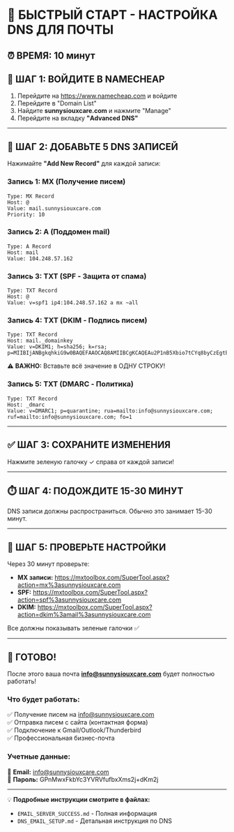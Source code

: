 # 🚀 БЫСТРЫЙ СТАРТ - НАСТРОЙКА DNS ДЛЯ ПОЧТЫ

## ⏰ ВРЕМЯ: 10 минут

## 📍 ШАГ 1: ВОЙДИТЕ В NAMECHEAP

1. Перейдите на https://www.namecheap.com и войдите
2. Перейдите в "Domain List"
3. Найдите **sunnysiouxcare.com** и нажмите "Manage"
4. Перейдите на вкладку **"Advanced DNS"**

---

## 📝 ШАГ 2: ДОБАВЬТЕ 5 DNS ЗАПИСЕЙ

Нажимайте **"Add New Record"** для каждой записи:

### Запись 1: MX (Получение писем)
```
Type: MX Record
Host: @
Value: mail.sunnysiouxcare.com
Priority: 10
```

### Запись 2: A (Поддомен mail)
```
Type: A Record
Host: mail
Value: 104.248.57.162
```

### Запись 3: TXT (SPF - Защита от спама)
```
Type: TXT Record
Host: @
Value: v=spf1 ip4:104.248.57.162 a mx ~all
```

### Запись 4: TXT (DKIM - Подпись писем)
```
Type: TXT Record
Host: mail._domainkey
Value: v=DKIM1; h=sha256; k=rsa; p=MIIBIjANBgkqhkiG9w0BAQEFAAOCAQ8AMIIBCgKCAQEAu2P1nB5Xbio7tCYq8byCzEgtb0zsxRqf/rZDo58OIRSBpQw6RVKH/wXPHTJeAWrBs/9mvCe9nioQTI+bebgRsEy9YRdZtCqj1t0KtBiwb2BlmUKxerlOZhd5NHEmHLfkTCtwmaN8b28RLXvxB5SGVBH+HcKSegbbRwkiNcW6x+9e1LTgwtRPDWw4eR+YI+62Tk9ISVJJ9cOVyjp41Eg1ozOdYAS8a5a08y/wuJTxdRcOsD/NLDyqbKzKy82ixGwYVDhzNpfVgoQlRpCwMDdTuUmUZfOtPfPaAHRRMxBK0svgVnYkFjrlletB4mee+3TJgmoP1tk7sCbD1xzPUOMV5QIDAQAB
```
⚠️ **ВАЖНО:** Вставьте всё значение в ОДНУ СТРОКУ!

### Запись 5: TXT (DMARC - Политика)
```
Type: TXT Record
Host: _dmarc
Value: v=DMARC1; p=quarantine; rua=mailto:info@sunnysiouxcare.com; ruf=mailto:info@sunnysiouxcare.com; fo=1
```

---

## ✅ ШАГ 3: СОХРАНИТЕ ИЗМЕНЕНИЯ

Нажмите зеленую галочку ✓ справа от каждой записи!

---

## ⏱️ ШАГ 4: ПОДОЖДИТЕ 15-30 МИНУТ

DNS записи должны распространиться. Обычно это занимает 15-30 минут.

---

## 🧪 ШАГ 5: ПРОВЕРЬТЕ НАСТРОЙКИ

Через 30 минут проверьте:
- **MX записи:** https://mxtoolbox.com/SuperTool.aspx?action=mx%3asunnysiouxcare.com
- **SPF:** https://mxtoolbox.com/SuperTool.aspx?action=spf%3asunnysiouxcare.com
- **DKIM:** https://mxtoolbox.com/SuperTool.aspx?action=dkim%3amail%3asunnysiouxcare.com

Все должны показывать зеленые галочки ✅

---

## 🎉 ГОТОВО!

После этого ваша почта **info@sunnysiouxcare.com** будет полностью работать!

### Что будет работать:
✅ Получение писем на info@sunnysiouxcare.com  
✅ Отправка писем с сайта (контактная форма)  
✅ Подключение к Gmail/Outlook/Thunderbird  
✅ Профессиональная бизнес-почта  

### Учетные данные:
📧 **Email:** info@sunnysiouxcare.com  
🔐 **Пароль:** GPnMwxFkbYc3YVRVfufbxXms2j+dKm2j

---

💡 **Подробные инструкции смотрите в файлах:**
- `EMAIL_SERVER_SUCCESS.md` - Полная информация
- `DNS_EMAIL_SETUP.md` - Детальная инструкция по DNS

